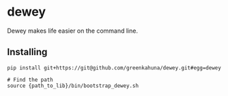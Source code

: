 dewey
=====
Dewey makes life easier on the command line.


## Installing

```
pip install git+https://git@github.com/greenkahuna/dewey.git#egg=dewey

# Find the path
source {path_to_lib}/bin/bootstrap_dewey.sh
```

